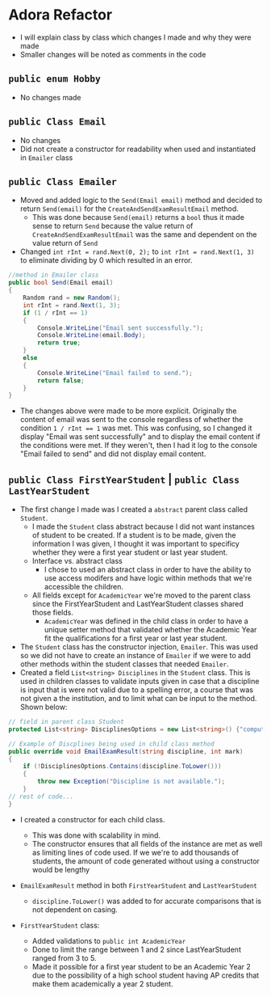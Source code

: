 # Adora Refactor
- I will explain class by class which changes I made and why they were made
- Smaller changes will be noted as comments in the code

## **``public enum Hobby``**
- No changes made

## **``public Class Email``**
- No changes
- Did not create a constructor for readability when used and instantiated in ``Emailer`` class

## **``public Class Emailer``**
- Moved and added logic to the ``Send(Email email)`` method and decided to return ``Send(email)`` for the ``CreateAndSendExamResultEmail`` method. 
    - This was done because ``Send(email)`` returns a ``bool`` thus it made sense to return ``Send`` because the value return of ``CreateAndSendExamResultEmail`` was the same and dependent on the value return of ``Send``
- Changed ``int rInt = rand.Next(0, 2);`` to ``int rInt = rand.Next(1, 3)`` to eliminate dividing by 0 which resulted in an error. 
```csharp
//method in Emailer class
public bool Send(Email email)
{
    Random rand = new Random();
    int rInt = rand.Next(1, 3);
    if (1 / rInt == 1)
    {
        Console.WriteLine("Email sent successfully.");
        Console.WriteLine(email.Body);
        return true;
    }
    else
    {
        Console.WriteLine("Email failed to send.");
        return false;
    }
}
```
- The changes above were made to be more explicit. Originally the content of email was sent to the console regardless of whether the condition ``1 / rInt == 1`` was met. This was confusing, so I changed it display "Email was sent successfully" and to display the email content if the conditions were met. If they weren't, then I had it log to the console "Email failed to send" and did not display email content. 

## **``public Class FirstYearStudent`` | ``public Class LastYearStudent``**
- The first change I made was I created a ``abstract`` parent class called ``Student``.
    - I made the ``Student`` class abstract because I did not want instances of student to be created. If a student is to be made, given the information I was given, I thought it was important to specificy whether they were a first year student or last year student.
    - Interface vs. abstract class
        - I chose to used an abstract class in order to have the ability to use access modifers and have logic within methods that we're accessible the children. 
    - All fields except for ``AcademicYear`` we're moved to the parent class since the FirstYearStudent and LastYearStudent classes shared those fields. 
        - ``AcademicYear`` was defined in the child class in order to have a unique setter method that validated whether the Academic Year fit the qualifications for a first year or last year student. 
- The ``Student`` class has the constructor injection, ``Emailer``. This was used so we did not have to create an instance of ``Emailer`` if we were to add other methods within the student classes that needed ``Emailer``.
- Created a field ``List<string> Disciplines`` in the ``Student`` class. This is used in children classes to validate inputs given in case that a discipline is input that is were not valid due to a spelling error, a course that was not given a the institution, and to limit what can be input to the method. Shown below:
```csharp
// field in parent class Student
protected List<string> DisciplinesOptions = new List<string>() {"computer science", "math", "biology", "chemistry", "history", "physics", "english"};

// Example of Discplines being used in child class method 
public override void EmailExamResult(string discipline, int mark)
{
    if (!DisciplinesOptions.Contains(discipline.ToLower()))
    {
        throw new Exception("Discipline is not available.");
    }
// rest of code...
}
```
- I created a constructor for each child class.
    - This was done with scalability in mind.
    - The constructor ensures that all fields of the instance are met as well as limiting lines of code used. If we we're to add thousands of students, the amount of code generated without using a constructor would be lengthy
- ``EmailExamResult`` method in both ``FirstYearStudent`` and ``LastYearStudent``
    - ``discipline.ToLower()`` was added to for accurate comparisons that is not dependent on casing. 

- ``FirstYearStudent`` class:
    - Added validations to ``public int AcademicYear``
    - Done to limit the range between 1 and 2 since LastYearStudent ranged from 3 to 5.
    - Made it possible for a first year student to be an Academic Year 2 due to the possibility of a high school student having AP credits that make them academically a year 2 student. 


